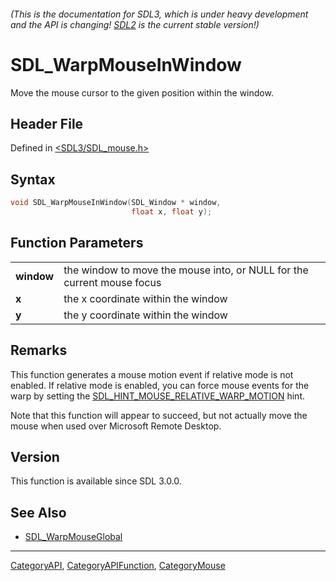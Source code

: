 ###### (This is the documentation for SDL3, which is under heavy development and the API is changing! [SDL2](https://wiki.libsdl.org/SDL2/) is the current stable version!)
# SDL_WarpMouseInWindow

Move the mouse cursor to the given position within the window.

## Header File

Defined in [<SDL3/SDL_mouse.h>](https://github.com/libsdl-org/SDL/blob/main/include/SDL3/SDL_mouse.h)

## Syntax

```c
void SDL_WarpMouseInWindow(SDL_Window * window,
                           float x, float y);

```

## Function Parameters

|                |                                                                        |
| -------------- | ---------------------------------------------------------------------- |
| **window**     | the window to move the mouse into, or NULL for the current mouse focus |
| **x**          | the x coordinate within the window                                     |
| **y**          | the y coordinate within the window                                     |

## Remarks

This function generates a mouse motion event if relative mode is not
enabled. If relative mode is enabled, you can force mouse events for the
warp by setting the
[SDL_HINT_MOUSE_RELATIVE_WARP_MOTION](SDL_HINT_MOUSE_RELATIVE_WARP_MOTION)
hint.

Note that this function will appear to succeed, but not actually move the
mouse when used over Microsoft Remote Desktop.

## Version

This function is available since SDL 3.0.0.

## See Also

- [SDL_WarpMouseGlobal](SDL_WarpMouseGlobal)

----
[CategoryAPI](CategoryAPI), [CategoryAPIFunction](CategoryAPIFunction), [CategoryMouse](CategoryMouse)

